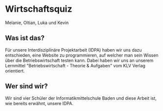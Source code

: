 # Wirtschaftsquiz
 
 Melanie, Oltian, Luka und Kevin

## Was ist das?

Für unsere Interdisziplinäre Projektarbeit (IDPA) haben wir uns dazu entschieden, eine Website zu programmieren, auf welcher man sein Wissen über die Betriebswirtschaft testen kann. Dabei haben wir uns an unserem Lernmittel "Betriebswirtschaft - Theorie & Aufgaben" vom KLV Verlag orientiert.

## Wer sind wir?

Wir sind vier Schüler der Informatikmittelschule Baden und diese Arbeit ist, wie bereits erwähnt, unsere IDPA.